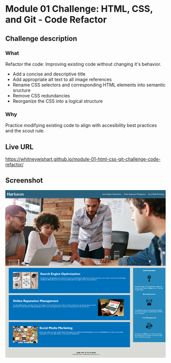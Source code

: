 # Module 01 Challenge: HTML, CSS, and Git - Code Refactor
## Challenge description
### **What**
Refactor the code: Improving existing code without changing it's behavior.
- Add a concise and descriptive title
- Add appropriate alt text to all image references
- Rename CSS selectors and corresponding HTML elements into semantic sructure
- Remove CSS redundancies
- Reorganize the CSS into a logical structure
### **Why**
Practice modifying existing code to align with accesibility best practices and the scout rule.
<br />
## Live URL
https://whitneywishart.github.io/module-01-html-css-git-challenge-code-refactor/
<br />

## Screenshot
<img src="./images/index_screenshot.png" width="600">

